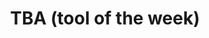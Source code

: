 ---
layout : null
title : "TBA (tool of the week)"
speaker : "Ali Benjilany"
start : "0930"
end : "1000"
---